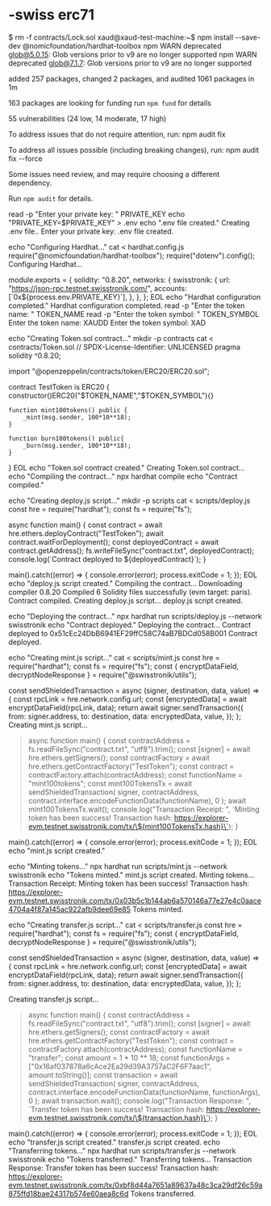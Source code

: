 # -swiss erc71
$ rm -f contracts/Lock.sol
xaud@xaud-test-machine:~$ npm install --save-dev @nomicfoundation/hardhat-toolbox
npm WARN deprecated glob@5.0.15: Glob versions prior to v9 are no longer supported
npm WARN deprecated glob@7.1.7: Glob versions prior to v9 are no longer supported

added 257 packages, changed 2 packages, and audited 1061 packages in 1m

163 packages are looking for funding
  run `npm fund` for details

55 vulnerabilities (24 low, 14 moderate, 17 high)

To address issues that do not require attention, run:
  npm audit fix

To address all issues possible (including breaking changes), run:
  npm audit fix --force

Some issues need review, and may require choosing
a different dependency.

Run `npm audit` for details.

read -p "Enter your private key: " PRIVATE_KEY
echo "PRIVATE_KEY=$PRIVATE_KEY" > .env
echo ".env file created."
Creating .env file..
Enter your private key:
.env file created.

echo "Configuring Hardhat..."
cat <<EOL > hardhat.config.js
require("@nomicfoundation/hardhat-toolbox");
require("dotenv").config();
Configuring Hardhat...
> 
module.exports = {
  solidity: "0.8.20",
  networks: {
    swisstronik: {
      url: "https://json-rpc.testnet.swisstronik.com/",
      accounts: [\`0x\${process.env.PRIVATE_KEY}\`],
    },
  },
};
EOL
echo "Hardhat configuration completed."
Hardhat configuration completed.
read -p "Enter the token name: " TOKEN_NAME
read -p "Enter the token symbol: " TOKEN_SYMBOL
Enter the token name: XAUDD
Enter the token symbol: XAD


echo "Creating Token.sol contract..."
mkdir -p contracts
cat <<EOL > contracts/Token.sol
// SPDX-License-Identifier: UNLICENSED
pragma solidity ^0.8.20;

import "@openzeppelin/contracts/token/ERC20/ERC20.sol";

contract TestToken is ERC20 {
    constructor()ERC20("$TOKEN_NAME","$TOKEN_SYMBOL"){} 

    function mint100tokens() public {
        _mint(msg.sender, 100*10**18);
    }

    function burn100tokens() public{
        _burn(msg.sender, 100*10**18);
    }
}
EOL
echo "Token.sol contract created."
Creating Token.sol contract...
echo "Compiling the contract..."
npx hardhat compile
echo "Contract compiled."

echo "Creating deploy.js script..."
mkdir -p scripts
cat <<EOL > scripts/deploy.js
const hre = require("hardhat");
const fs = require("fs");

async function main() {
  const contract = await hre.ethers.deployContract("TestToken");
  await contract.waitForDeployment();
  const deployedContract = await contract.getAddress();
  fs.writeFileSync("contract.txt", deployedContract);
  console.log(\`Contract deployed to \${deployedContract}\`);
}

main().catch((error) => {
  console.error(error);
  process.exitCode = 1;
});
EOL
echo "deploy.js script created."
Compiling the contract...
Downloading compiler 0.8.20
Compiled 6 Solidity files successfully (evm target: paris).
Contract compiled.
Creating deploy.js script...
deploy.js script created.

echo "Deploying the contract..."
npx hardhat run scripts/deploy.js --network swisstronik
echo "Contract deployed."
Deploying the contract...
Contract deployed to 0x51cEc24DbB6941EF29ffC58C74aB7BDCd058B001
Contract deployed.

echo "Creating mint.js script..."
cat <<EOL > scripts/mint.js
const hre = require("hardhat");
const fs = require("fs");
const { encryptDataField, decryptNodeResponse } = require("@swisstronik/utils");

const sendShieldedTransaction = async (signer, destination, data, value) => {
  const rpcLink = hre.network.config.url;
  const [encryptedData] = await encryptDataField(rpcLink, data);
  return await signer.sendTransaction({
    from: signer.address,
    to: destination,
    data: encryptedData,
    value,
  });
};
Creating mint.js script...
> 
> async function main() {
  const contractAddress = fs.readFileSync("contract.txt", "utf8").trim();
  const [signer] = await hre.ethers.getSigners();
  const contractFactory = await hre.ethers.getContractFactory("TestToken");
  const contract = contractFactory.attach(contractAddress);
  const functionName = "mint100tokens";
  const mint100TokensTx = await sendShieldedTransaction(
    signer,
    contractAddress,
    contract.interface.encodeFunctionData(functionName),
    0
  );
>  await mint100TokensTx.wait();
  console.log("Transaction Receipt: ", \`Minting token has been success! Transaction hash: https://explorer-evm.testnet.swisstronik.com/tx/\${mint100TokensTx.hash}\`);
}

main().catch((error) => {
  console.error(error);
  process.exitCode = 1;
});
EOL
echo "mint.js script created."

echo "Minting tokens..."
npx hardhat run scripts/mint.js --network swisstronik
echo "Tokens minted."
mint.js script created.
Minting tokens...
Transaction Receipt:  Minting token has been success! Transaction hash: https://explorer-evm.testnet.swisstronik.com/tx/0x03b5c1b144ab6a570146a77e27e4c0aace4704a4f87a145ac922afb9dee69e85
Tokens minted.

echo "Creating transfer.js script..."
cat <<EOL > scripts/transfer.js
const hre = require("hardhat");
const fs = require("fs");
const { encryptDataField, decryptNodeResponse } = require("@swisstronik/utils");

const sendShieldedTransaction = async (signer, destination, data, value) => {
  const rpcLink = hre.network.config.url;
  const [encryptedData] = await encryptDataField(rpcLink, data);
  return await signer.sendTransaction({
    from: signer.address,
    to: destination,
    data: encryptedData,
    value,
  });
};

Creating transfer.js script...
> async function main() {
  const contractAddress = fs.readFileSync("contract.txt", "utf8").trim();
  const [signer] = await hre.ethers.getSigners();
  const contractFactory = await hre.ethers.getContractFactory("TestToken");
  const contract = contractFactory.attach(contractAddress);
  const functionName = "transfer";
  const amount = 1 * 10 ** 18;
  const functionArgs = ["0x16af037878a6cAce2Ea29d39A3757aC2F6F7aac1", amount.toString()];
  const transaction = await sendShieldedTransaction(
    signer,
    contractAddress,
    contract.interface.encodeFunctionData(functionName, functionArgs),
    0
  );
  await transaction.wait();
  console.log("Transaction Response: ", \`Transfer token has been success! Transaction hash: https://explorer-evm.testnet.swisstronik.com/tx/\${transaction.hash}\`);
}

main().catch((error) => {
  console.error(error);
  process.exitCode = 1;
});
EOL
echo "transfer.js script created."
transfer.js script created.
echo "Transferring tokens..."
npx hardhat run scripts/transfer.js --network swisstronik
echo "Tokens transferred."
Transferring tokens...
Transaction Response:  Transfer token has been success! Transaction hash: https://explorer-evm.testnet.swisstronik.com/tx/0xbf8d44a7651a89637a48c3ca29df26c59a875ffd18bae24317b574e60aea8c6d
Tokens transferred.

